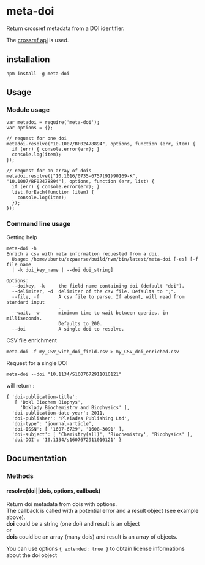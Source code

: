 # meta-doi

Return crossref metadata from a DOI identifier.

The [crossref api](https://github.com/CrossRef/rest-api-doc/blob/master/rest_api.md) is used.

## installation
```shell
npm install -g meta-doi 
```


## Usage

### Module usage

```shell
var metadoi = require('meta-doi');
var options = {};

// request for one doi
metadoi.resolve("10.1007/BF02478894", options, function (err, item) {
  if (err) { console.error(err); }
  console.log(item);
});

// request for an array of dois
metadoi.resolve(["10.1016/0735-6757(91)90169-K", "10.1007/BF02478894"], options, function (err, list) {
  if (err) { console.error(err); }
  list.forEach(function (item) {
    console.log(item);
  });
});
```

### Command line usage
Getting help
```shell
meta-doi -h
Enrich a csv with meta information requested from a doi.
  Usage: /home/ubuntu/ezpaarse/build/nvm/bin/latest/meta-doi [-es] [-f file_name
  | -k doi_key_name | --doi doi_string]

Options:
  --doikey, -k     the field name containing doi (default "doi").
  --delimiter, -d  delimiter of the csv file. Defaults to ";".
  --file, -f       A csv file to parse. If absent, will read from standard input
                   .
  --wait, -w       minimum time to wait between queries, in milliseconds.
                   Defaults to 200.
  --doi            A single doi to resolve.
```

CSV file enrichment
```shell
meta-doi -f my_CSV_with_doi_field.csv > my_CSV_doi_enriched.csv
```

Request for a single DOI
```shell
meta-doi --doi "10.1134/S1607672911010121"
```
will return :
```shell
{ 'doi-publication-title': 
   [ 'Dokl Biochem Biophys',
     'Doklady Biochemistry and Biophysics' ],
  'doi-publication-date-year': 2011,
  'doi-publisher': 'Pleiades Publishing Ltd',
  'doi-type': 'journal-article',
  'doi-ISSN': [ '1607-6729', '1608-3091' ],
  'doi-subject': [ 'Chemistry(all)', 'Biochemistry', 'Biophysics' ],
  'doi-DOI': '10.1134/s1607672911010121' }
```
## Documentation

### Methods

#### resolve(doi||dois, options, callback)
Return doi metadata from dois with options.  
The callback is called with a potential error and a result object (see example above).  
**doi** could be a string (one doi) and result is an object  
 or  
**dois** could be an array (many dois) and result is an array of objects.

You can use options ```{ extended: true }``` to obtain license informations about the doi object







